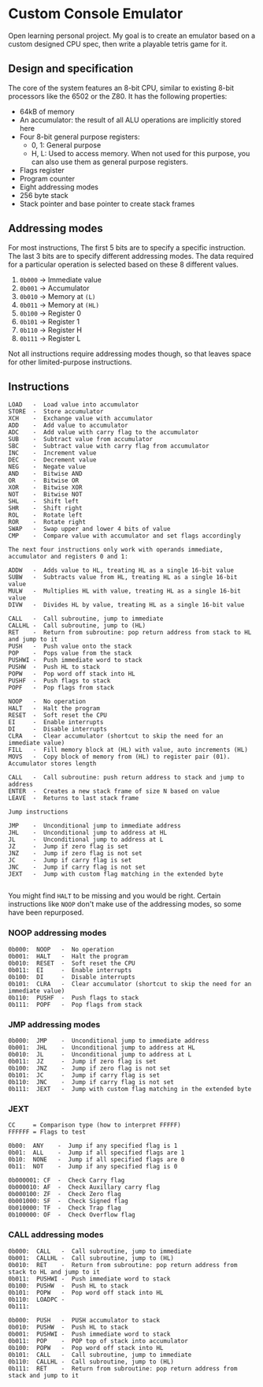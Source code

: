 # Custom Console Emulator

Open learning personal project. My goal is to create an emulator based on a custom designed CPU spec, then write a playable tetris game for it.

## Design and specification

The core of the system features an 8-bit CPU, similar to existing 8-bit processors like the 6502 or the Z80. It has the following properties:

* 64kB of memory
* An accumulator: the result of all ALU operations are implicitly stored here
* Four 8-bit general purpose registers:
    - 0, 1: General purpose
    - H, L: Used to access memory. When not used for this purpose, you can also use them as general purpose registers.
* Flags register
* Program counter
* Eight addressing modes
* 256 byte stack
* Stack pointer and base pointer to create stack frames

## Addressing modes

For most instructions, The first 5 bits are to specify a specific instruction. The last 3 bits are to specify different addressing modes. The data required for a particular operation is selected based on these 8 different values.

1. `0b000` -> Immediate value
1. `0b001` -> Accumulator
1. `0b010` -> Memory at `(L)`
1. `0b011` -> Memory at `(HL)`
1. `0b100` -> Register 0
1. `0b101` -> Register 1
1. `0b110` -> Register H
1. `0b111` -> Register L

Not all instructions require addressing modes though, so that leaves space for other limited-purpose instructions.

## Instructions

```
LOAD   -  Load value into accumulator
STORE  -  Store accumulator
XCH    -  Exchange value with accumulator
ADD    -  Add value to accumulator
ADC    -  Add value with carry flag to the accumulator
SUB    -  Subtract value from accumulator
SBC    -  Subtract value with carry flag from accumulator
INC    -  Increment value
DEC    -  Decrement value
NEG    -  Negate value
AND    -  Bitwise AND
OR     -  Bitwise OR
XOR    -  Bitwise XOR
NOT    -  Bitwise NOT
SHL    -  Shift left
SHR    -  Shift right
ROL    -  Rotate left
ROR    -  Rotate right
SWAP   -  Swap upper and lower 4 bits of value
CMP    -  Compare value with accumulator and set flags accordingly

The next four instructions only work with operands immediate, accumulator and registers 0 and 1:

ADDW   -  Adds value to HL, treating HL as a single 16-bit value
SUBW   -  Subtracts value from HL, treating HL as a single 16-bit value
MULW   -  Multiplies HL with value, treating HL as a single 16-bit value
DIVW   -  Divides HL by value, treating HL as a single 16-bit value

CALL   -  Call subroutine, jump to immediate
CALLHL -  Call subroutine, jump to (HL)
RET    -  Return from subroutine: pop return address from stack to HL and jump to it
PUSH   -  Push value onto the stack
POP    -  Pops value from the stack
PUSHWI -  Push immediate word to stack
PUSHW  -  Push HL to stack
POPW   -  Pop word off stack into HL
PUSHF  -  Push flags to stack
POPF   -  Pop flags from stack

NOOP   -  No operation
HALT   -  Halt the program
RESET  -  Soft reset the CPU
EI     -  Enable interrupts
DI     -  Disable interrupts
CLRA   -  Clear accumulator (shortcut to skip the need for an immediate value)
FILL   -  Fill memory block at (HL) with value, auto increments (HL)
MOVS   -  Copy block of memory from (HL) to register pair (01). Accumulator stores length

CALL   -  Call subroutine: push return address to stack and jump to address
ENTER  -  Creates a new stack frame of size N based on value
LEAVE  -  Returns to last stack frame

Jump instructions

JMP    -  Unconditional jump to immediate address
JHL    -  Unconditional jump to address at HL
JL     -  Unconditional jump to address at L
JZ     -  Jump if zero flag is set
JNZ    -  Jump if zero flag is not set
JC     -  Jump if carry flag is set
JNC    -  Jump if carry flag is not set
JEXT   -  Jump with custom flag matching in the extended byte


```

You might find `HALT` to be missing and you would be right. Certain instructions like `NOOP` don't make use of the addressing modes, so some have been repurposed.

### NOOP addressing modes

```
0b000:  NOOP   -  No operation
0b001:  HALT   -  Halt the program
0b010:  RESET  -  Soft reset the CPU
0b011:  EI     -  Enable interrupts
0b100:  DI     -  Disable interrupts
0b101:  CLRA   -  Clear accumulator (shortcut to skip the need for an immediate value)
0b110:  PUSHF  -  Push flags to stack
0b111:  POPF   -  Pop flags from stack
```

### JMP addressing modes

```
0b000:  JMP    -  Unconditional jump to immediate address
0b001:  JHL    -  Unconditional jump to address at HL
0b010:  JL     -  Unconditional jump to address at L
0b011:  JZ     -  Jump if zero flag is set
0b100:  JNZ    -  Jump if zero flag is not set
0b101:  JC     -  Jump if carry flag is set
0b110:  JNC    -  Jump if carry flag is not set
0b111:  JEXT   -  Jump with custom flag matching in the extended byte
```

### JEXT

```
CC     = Comparison type (how to interpret FFFFF)
FFFFFF = Flags to test

0b00:  ANY    -  Jump if any specified flag is 1
0b01:  ALL    -  Jump if all specified flags are 1
0b10:  NONE   -  Jump if all specified flags are 0
0b11:  NOT    -  Jump if any specified flag is 0

0b000001: CF  -  Check Carry flag
0b000010: AF  -  Check Auxillary carry flag
0b000100: ZF  -  Check Zero flag
0b001000: SF  -  Check Signed flag
0b010000: TF  -  Check Trap flag
0b100000: OF  -  Check Overflow flag
```

### CALL addressing modes

```
0b000:  CALL   -  Call subroutine, jump to immediate
0b001:  CALLHL -  Call subroutine, jump to (HL)
0b010:  RET    -  Return from subroutine: pop return address from stack to HL and jump to it
0b011:  PUSHWI -  Push immediate word to stack
0b100:  PUSHW  -  Push HL to stack
0b101:  POPW   -  Pop word off stack into HL
0b110:  LOADPC -  
0b111:  
```

```
0b000:  PUSH   -  PUSH accumulator to stack
0b010:  PUSHW  -  Push HL to stack
0b001:  PUSHWI -  Push immediate word to stack
0b011:  POP    -  POP top of stack into accumulator
0b100:  POPW   -  Pop word off stack into HL
0b101:  CALL   -  Call subroutine, jump to immediate
0b110:  CALLHL -  Call subroutine, jump to (HL)
0b111:  RET    -  Return from subroutine: pop return address from stack and jump to it
```
